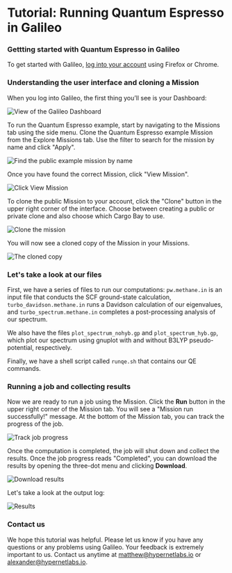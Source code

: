 # Tutorial: Running Quantum Espresso in Galileo

### Gettting started with Quantum Espresso in Galileo

To get started with Galileo, [log into your account](http://galileo.hypernetlabs.io/) using Firefox or Chrome.

### Understanding the user interface and cloning a Mission

When you log into Galileo, the first thing you’ll see is your Dashboard:

![View of the Galileo Dashboard](images/common/dashboard.png)

To run the Quantum Espresso example, start by navigating to the Missions tab using the side menu. Clone the Quantum Espresso example Mission from the Explore Missions tab. Use the filter to search for the mission by name and click "Apply".

![Find the public example mission by name](images/quantumespresso/find_public.png)

Once you have found the correct Mission, click "View Mission".

![Click View Mission](images/quantumespresso/example_mission.png)

To clone the public Mission to your account, click the "Clone" button in the upper right corner of the interface. Choose between creating a public or private clone and also choose which Cargo Bay to use.

![Clone the mission](images/quantumespresso/clone_mission.png)

You will now see a cloned copy of the Mission in your Missions.

![The cloned copy](images/quantumespresso/cloned_copy.png)

### Let's take a look at our files

First, we have a series of files to run our computations: `pw.methane.in` is an input file that conducts the SCF ground-state calculation, `turbo_davidson.methane.in` runs a Davidson calculation of our eigenvalues, and `turbo_spectrum.methane.in` completes a post-processing analysis of our spectrum.

We also have the files `plot_spectrum_nohyb.gp` and `plot_spectrum_hyb.gp`, which plot our spectrum using gnuplot with and without B3LYP pseudo-potential, respectively.

Finally, we have a shell script called `runqe.sh` that contains our QE commands.

### Running a job and collecting results

Now we are ready to run a job using the Mission. Click the **Run** button in the upper right corner of the Mission tab. You will see a "Mission run successfully!" message. At the bottom of the Mission tab, you can track the progress of the job.

![Track job progress](images/quantumespresso/track_job.png)

Once the computation is completed, the job will shut down and collect the results. Once the job progress reads "Completed", you can download the results by opening the three-dot menu and clicking **Download**.

![Download results](images/quantumespresso/download.png)

Let's take a look at the output log:

![Results](images/quantumespresso/results.png)

### Contact us

We hope this tutorial was helpful. Please let us know if you have any questions or any problems using Galileo. Your feedback is extremely important to us. Contact us anytime at [matthew@hypernetlabs.io](matthew@hypernetlabs.io) or [alexander@hypernetlabs.io](alexander@hypernetlabs.io).